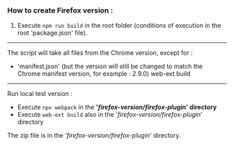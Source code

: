 
### How to create Firefox version :

1. Execute ```npm run build``` in the root folder (conditions of execution in the root 'package.json' file). 
   

---------
The script will take all files from the Chrome version, except for :
- 'manifest.json' (but the version will still be changed to match the Chrome manifest version, for example : 2.9.0)
web-ext build
---------
Run local test version :
- Execute ```npx webpack``` in the **'_firefox-version/firefox-plugin_' directory**
- Execute ```web-ext build``` also in the '_firefox-version/firefox-plugin_' directory

The zip file is in the '_firefox-version/firefox-plugin_' directory.